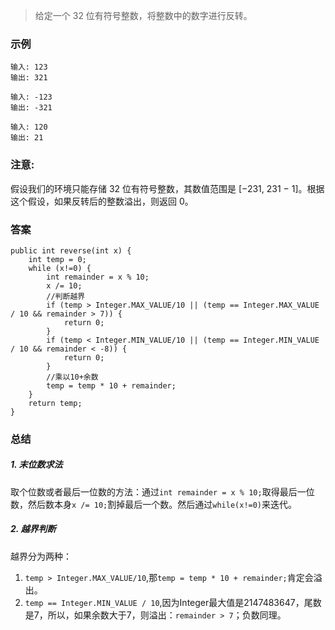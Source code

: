 >给定一个 32 位有符号整数，将整数中的数字进行反转。

### 示例
```
输入: 123
输出: 321

输入: -123
输出: -321

输入: 120
输出: 21
```


### 注意:
假设我们的环境只能存储 32 位有符号整数，其数值范围是 [−231,  231 − 1]。根据这个假设，如果反转后的整数溢出，则返回 0。


### 答案

```
public int reverse(int x) {
    int temp = 0;
    while (x!=0) {
        int remainder = x % 10;
        x /= 10;
        //判断越界
        if (temp > Integer.MAX_VALUE/10 || (temp == Integer.MAX_VALUE / 10 && remainder > 7)) {
            return 0;
        }
        if (temp < Integer.MIN_VALUE/10 || (temp == Integer.MIN_VALUE / 10 && remainder < -8)) {
            return 0;
        }
        //乘以10+余数
        temp = temp * 10 + remainder;
    }
    return temp;
}
```


### 总结
##### 1. 末位数求法

取个位数或者最后一位数的方法：通过`int remainder = x % 10;`取得最后一位数，然后数本身`x /= 10;`割掉最后一个数。然后通过`while(x!=0)`来迭代。

##### 2. 越界判断
越界分为两种：
1. `temp > Integer.MAX_VALUE/10`,那`temp = temp * 10 + remainder;`肯定会溢出。
2. `temp == Integer.MIN_VALUE / 10`,因为Integer最大值是2147483647，尾数是7，所以，如果余数大于7，则溢出：`remainder > 7`；负数同理。

